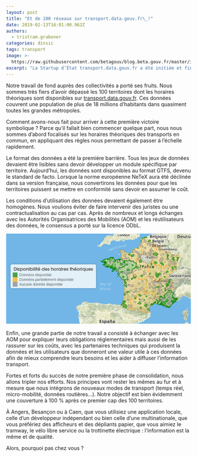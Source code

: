 ```yaml
---
layout: post
title: "Et de 100 réseaux sur transport.data.gouv.fr\_!"
date: 2019-02-13T16:01:00.962Z
authors:
  - tristram.grabener
categories: dinsic
tags: transport
image: >-
  https://raw.githubusercontent.com/betagouv/blog.beta.gouv.fr/master/img/posts/2019-02-13-bandeau-transport.png
excerpt: "La Startup d’État transport.data.gouv.fr a été initiée et financé par le Ministère chargé des Transports afin de devenir le Point d’accès national (PAN) des données transport en France. Initialement, il s’agissait de respecter une obligation européenne. Aujourd’hui, notre but est devenu plus ambitieux\_: nous souhaitons rendre l’offre transport omniprésente."
---
```

Notre travail de fond auprès des collectivités a porté ses fruits. Nous sommes très fiers d’avoir dépassé les 100 territoires dont les horaires théoriques sont disponibles sur [transport.data.gouv.fr](transport.data.gouv.fr). Ces données couvrent une population de plus de 18 millions d’habitants dans quasiment toutes les grandes métropoles.

Comment avons-nous fait pour arriver à cette première victoire symbolique ? Parce qu’il fallait bien commencer quelque part, nous nous sommes d’abord focalisés sur les horaires théoriques des transports en commun, en appliquant des règles nous permettant de passer à l’échelle rapidement.

Le format des données a été la première barrière. Tous les jeux de données devaient être lisibles sans devoir développer un module spécifique par territoire. Aujourd’hui, les données sont disponibles au format GTFS, devenu le standard de facto. Lorsque la norme européenne NeTeX aura été déclinée dans sa version française, nous convertirons les données pour que les territoires puissent se mettre en conformité sans devoir en assumer le coût.

Les conditions d’utilisation des données devaient également être homogènes. Nous voulions éviter de faire intervenir des juristes ou une contractualisation au cas par cas. Après de nombreux et longs échanges avec les Autorités Organisatrices des Mobilités (AOM) et les réutilisateurs des données, le consensus a porté sur la licence ODbL.

![La couverture de transport.data.gouv.fr](https://raw.githubusercontent.com/betagouv/blog.beta.gouv.fr/master/img/posts/2019-02-13-datas-transport.png "La couverture de transport.data.gouv.fr")

Enfin, une grande partie de notre travail a consisté à échanger avec les AOM pour expliquer leurs obligations réglementaires mais aussi de les rassurer sur les coûts, avec les partenaires techniques qui produisent la données et les utilisateurs que donneront une valeur utile à ces données afin de mieux comprendre leurs besoins et les aider à diffuser l’information transport.

Fortes et forts du succès de notre première phase de consolidation, nous allons tripler nos efforts. Nos principes vont rester les mêmes au fur et à mesure que nous intégrons de nouveaux modes de transport (temps réel, micro-mobilité, données routières…). Notre objectif est bien évidemment une couverture à 100 % après ce premier cap des 100 territoires.

À Angers, Besançon ou à Caen, que vous utilisiez une application locale, celle d’un développeur indépendant ou bien celle d’une multinationale, que vous préfériez des afficheurs et des dépliants papier, que vous aimiez le tramway, le vélo libre service ou la trottinette électrique : l’information est la même et de qualité.

Alors, pourquoi pas chez vous ?
